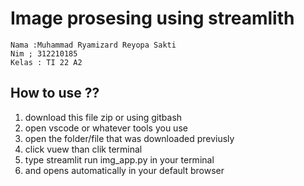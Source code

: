 # Image prosesing using streamlith 
````
Nama :Muhammad Ryamizard Reyopa Sakti
Nim ; 312210185
Kelas : TI 22 A2
````
## How to use ??
1. download this file zip or using gitbash
2. open vscode or whatever tools you use
3. open the folder/file that was downloaded previusly
4. click vuew than clik terminal
5. type streamlit run img_app.py in your terminal
6. and opens automatically in your default browser
   
